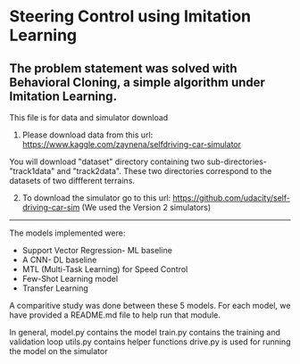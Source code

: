 # Steering Control using Imitation Learning

## The problem statement was solved with Behavioral Cloning, a simple algorithm under Imitation Learning.

This file is for data and simulator download



1) Please download data from this url: https://www.kaggle.com/zaynena/selfdriving-car-simulator

You will download  "dataset" directory containing two sub-directories- "track1data" and "track2data".
These two directories correspond to the datasets of two diffferent terrains.

2) To download the simulator go to this url: https://github.com/udacity/self-driving-car-sim
(We used the Version 2 simulators)


*******************************************

The models implemented were:
* Support Vector Regression- ML baseline
* A CNN- DL baseline
* MTL (Multi-Task Learning) for Speed Control
* Few-Shot Learning model
* Transfer Learning

A comparitive study was done between these 5 models.
For each model, we have provided a README.md file to help run that module.

In general,
model.py contains the model
train.py contains the training and validation loop
utils.py contains helper functions
drive.py is used for running the model on the simulator
